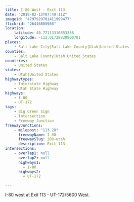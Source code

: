```yaml
---
title: I-80 West - Exit 113
date: "2018-02-13T07:40:11Z"
imageid: "4797929781411999477"
flickrid: "26446805988"
location:
    latitude: 40.77113310853336
    longitude: -112.01728820800781
places:
    - Salt Lake City|Salt Lake County|Utah|United States
counties:
    - Salt Lake County|Utah|United States
countries:
    - United States
states:
    - Utah|United States
highwaytypes:
    - Interstate Highway
    - Utah State Highway
highways:
    - I-80
    - UT-172
tags:
    - Big Green Sign
    - Intersection
    - Freeway Junction
freewayJunctions:
    - milepost: "113.28"
      freewayName: I-80
      freewaySlug: i80-utah
      description: Exit 113
intersections:
    - overlap1: null
      overlap2: null
      highways1:
        - I-80
      highways2:
        - UT-172

---
```

I-80 west at Exit 113 - UT-172/5600 West.